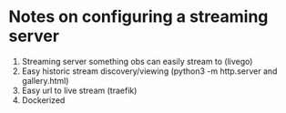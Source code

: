 # Notes on configuring a streaming server

1. Streaming server something obs can easily stream to (livego)
1. Easy historic stream discovery/viewing (python3 -m http.server and gallery.html)
1. Easy url to live stream (traefik)
1. Dockerized
